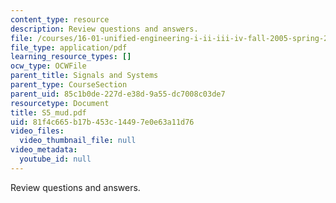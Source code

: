 ```yaml
---
content_type: resource
description: Review questions and answers.
file: /courses/16-01-unified-engineering-i-ii-iii-iv-fall-2005-spring-2006/81f4c665b17b453c14497e0e63a11d76_S5_mud.pdf
file_type: application/pdf
learning_resource_types: []
ocw_type: OCWFile
parent_title: Signals and Systems
parent_type: CourseSection
parent_uid: 85c1b0de-227d-e38d-9a55-dc7008c03de7
resourcetype: Document
title: S5_mud.pdf
uid: 81f4c665-b17b-453c-1449-7e0e63a11d76
video_files:
  video_thumbnail_file: null
video_metadata:
  youtube_id: null
---
```

Review questions and answers.